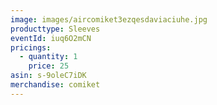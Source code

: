 ```yaml
---
image: images/aircomiket3ezqesdaviaciuhe.jpg
producttype: Sleeves
eventId: iuq6O2mCN
pricings:
  - quantity: 1
    price: 25
asin: s-9oleC7iDK
merchandise: comiket
---
```

